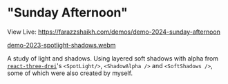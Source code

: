 # "Sunday Afternoon"

View Live: https://farazzshaikh.com/demos/demo-2024-sunday-afternoon

[demo-2023-spotlight-shadows.webm](https://github.com/user-attachments/assets/c426351e-cb1e-4feb-9b17-403ef11068cc)

A study of light and shadows. Using layered soft shadows with alpha from [`react-three-drei`](https://github.com/pmndrs/drei)'s `<SpotLight/>`, `<ShadowAlpha />` and `<SoftShadows />`, some of which were also created by myself.
